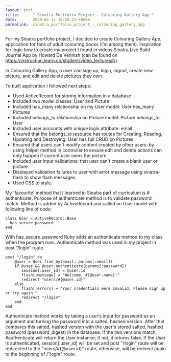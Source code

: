 ```yaml
---
layout: post
title:      "'Sinatra Portfolio Project - Colouring Gallery App'"
date:       2020-02-13 18:50:21 +0000
permalink:  sinatra_portfolio_project_-_colouring_gallery_app
---
```



For my Sinatra portfolio project, I decided to create Colouring Gallery App, application for fans of adult colouring books (I’m among them). Inspiration for logic how to create my project I found in videos Sinatra Live Build Journal App by Howard De Vennish (can be found on https://instruction.learn.co/student/video_lectures#/). 

In Colouring Gallery App, a user can sign up, login, logout, create new picture, and edit and delete pictures they own.

To built application I followed next steps:
-	Used ActiveRecord for storing information in a database
-	Included two model classes: User and Picture
-	Included has_many relationship on my User model: User has_many Pictures
-	Included belongs_to relationship on Picture model: Picture belongs_to User
-	Included user accounts with unique login attribute: email
-	Ensured that the belongs_to resource has routes for Creating, Reading, Updating and Destroying: User has full CRUD on Pictures
-	Ensured that users can't modify content created by other users: by using helper method in controller to ensure edit and delete actions can only happen if current user owns the picture
-	Included user input validations: that user can't create a blank user or picture 
-	Displayed validation failures to user with error message using sinatra-flash to show flash messages.
-	Used CSS to style.

My 'favourite' method that I learned in Sinatra part of curriculum is # authenticate. Purpose of authenticate method is to validate password match. Method is added  by ActiveRecord and called on User model with following  line of code:
```
class User < ActiveRecord::Base
  has_secure_password
end
```
With has_secure_password Ruby adds an authenticate method to my class when the program runs.
Authenticate method was used in my project in post “/login” route.

```
post "/login" do
    @user = User.find_by(email: params[:email])
    if @user && @user.authenticate(params[:password])
       session[:user_id] = @user.id
       flash[:message] = "Welcome, #{@user.name}!"
       redirect "users/#{@user.id}" 
    else
       flash[:errors] = "Your credentials were invalid. Please sign up or try again."
       redirect "/login"
    end
end
```
Authenticate method works by taking a user’s input for password as an argument and turning the password into a salted, hashed version. After that compares this salted, hashed version with the user's stored salted, hashed password (password_digest) in the database. If the two versions match, #authenticate will return the User instance; if not, it returns false. 
If the User is authenticated, session[:user_id] will be set and post "/login" route will be redirected to the "users/#{@user.id}"  route, otherwise, will be redirect again to the beginning of /"login" route.


